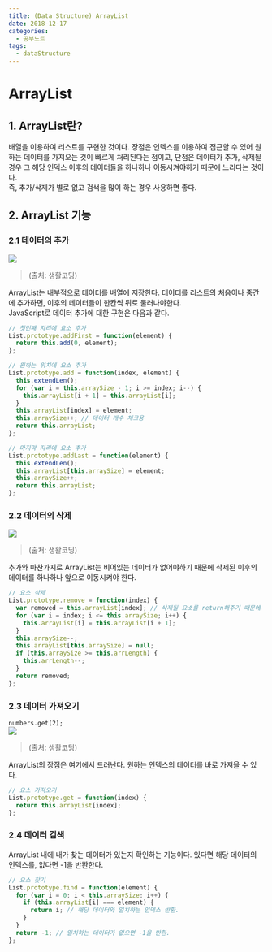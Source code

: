 ```yaml
---
title: (Data Structure) ArrayList
date: 2018-12-17
categories:
  - 공부노트
tags:
  - dataStructure
---
```


# ArrayList

## 1. ArrayList란?

배열을 이용하여 리스트를 구현한 것이다. 장점은 인덱스를 이용하여 접근할 수 있어 원하는 데이터를 가져오는 것이 빠르게 처리된다는 점이고, 단점은 데이터가 추가, 삭제될 경우 그 해당 인덱스 이후의 데이터들을 하나하나 이동시켜야하기 때문에 느리다는 것이다.<br/>
즉, 추가/삭제가 별로 없고 검색을 많이 하는 경우 사용하면 좋다.

## 2. ArrayList 기능

### 2.1 데이터의 추가

<img src="https://s3.ap-northeast-2.amazonaws.com/opentutorials-user-file/module/1335/2886.png" />

> (출처: 생활코딩)

ArrayList는 내부적으로 데이터를 배열에 저장한다. 데이터를 리스트의 처음이나 중간에 추가하면, 이후의 데이터들이 한칸씩 뒤로 물러나야한다.<br/>
JavaScript로 데이터 추가에 대한 구현은 다음과 같다.

```javascript
// 첫번째 자리에 요소 추가
List.prototype.addFirst = function(element) {
  return this.add(0, element);
};

// 원하는 위치에 요소 추가
List.prototype.add = function(index, element) {
  this.extendLen();
  for (var i = this.arraySize - 1; i >= index; i--) {
    this.arrayList[i + 1] = this.arrayList[i];
  }
  this.arrayList[index] = element;
  this.arraySize++; // 데이터 개수 체크용
  return this.arrayList;
};

// 마지막 자리에 요소 추가
List.prototype.addLast = function(element) {
  this.extendLen();
  this.arrayList[this.arraySize] = element;
  this.arraySize++;
  return this.arrayList;
};
```

### 2.2 데이터의 삭제

<img src="https://s3.ap-northeast-2.amazonaws.com/opentutorials-user-file/module/1335/2887.png" />

> (출처: 생활코딩)

추가와 마찬가지로 ArrayList는 비어있는 데이터가 없어야하기 때문에 삭제된 이후의 데이터를 하나하나 앞으로 이동시켜야 한다.

```javascript
// 요소 삭제
List.prototype.remove = function(index) {
  var removed = this.arrayList[index]; // 삭제될 요소를 return해주기 때문에 삭제되기 전에 담아둔다.
  for (var i = index; i <= this.arraySize; i++) {
    this.arrayList[i] = this.arrayList[i + 1];
  }
  this.arraySize--;
  this.arrayList[this.arraySize] = null;
  if (this.arraySize >= this.arrLength) {
    this.arrLength--;
  }
  return removed;
};
```

### 2.3 데이터 가져오기

<code>numbers.get(2);</code><br/>
<img src="https://s3.ap-northeast-2.amazonaws.com/opentutorials-user-file/module/1335/2891.png" />

> (출처: 생활코딩)

ArrayList의 장점은 여기에서 드러난다. 원하는 인덱스의 데이터를 바로 가져올 수 있다.

```javascript
// 요소 가져오기
List.prototype.get = function(index) {
  return this.arrayList[index];
};
```

### 2.4 데이터 검색

ArrayList 내에 내가 찾는 데이터가 있는지 확인하는 기능이다. 있다면 해당 데이터의 인덱스를, 없다면 -1을 반환한다.

```javascript
// 요소 찾기
List.prototype.find = function(element) {
  for (var i = 0; i < this.arraySize; i++) {
    if (this.arrayList[i] === element) {
      return i; // 해당 데이터와 일치하는 인덱스 반환.
    }
  }
  return -1; // 일치하는 데이터가 없으면 -1을 반환.
};
```
